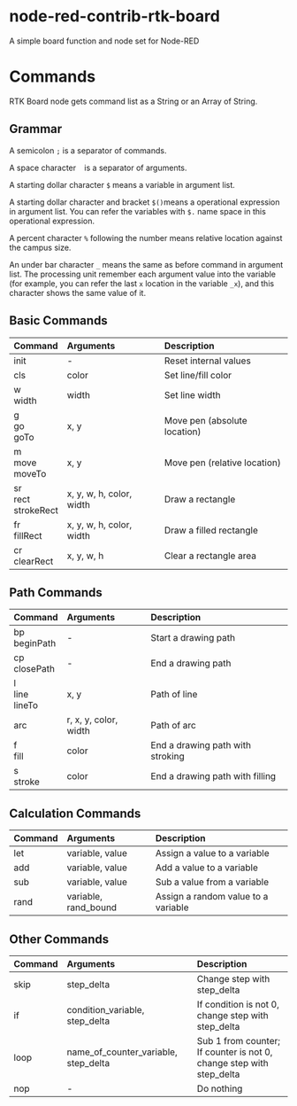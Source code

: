 # node-red-contrib-rtk-board
A simple board function and node set for Node-RED

# Commands

RTK Board node gets command list as a String or an Array of String.

## Grammar

A semicolon ``;`` is a separator of commands.

A space character `` `` is a separator of arguments.

A starting dollar character ``$`` means a variable in argument list.

A starting dollar character and bracket ``$()``means a operational expression in argument list. You can refer the variables with ``$.`` name space in this operational expression.

A percent character ``%`` following the number means relative location against the campus size.

An under bar character ``_`` means the same as before command in argument list. The processing unit remember each argument value into the variable (for example, you can refer the last ``x`` location in the variable ``_x``), and this character shows the same value of it.

## Basic Commands

| Command | Arguments | Description |
| :-- | :-- | :-- |
| init | - | Reset internal values |
| cls | color | Set line/fill color |
| w<br>width | width | Set line width |
| g<br>go<br>goTo | x, y | Move pen (absolute location) |
| m<br>move<br>moveTo | x, y | Move pen (relative location) |
| sr<br>rect<br>strokeRect | x, y, w, h, color, width | Draw a rectangle |
| fr<br>fillRect | x, y, w, h, color, width | Draw a filled rectangle |
| cr<br>clearRect | x, y, w, h | Clear a rectangle area |

## Path Commands

| Command | Arguments | Description |
| :-- | :-- | :-- |
| bp<br>beginPath | - | Start a drawing path |
| cp<br>closePath | - | End a drawing path |
| l<br>line<br>lineTo | x, y | Path of line |
| arc | r, x, y, color, width | Path of arc |
| f<br>fill | color | End a drawing path with stroking |
| s<br>stroke | color | End a drawing path with filling |

## Calculation Commands

| Command | Arguments | Description |
| :-- | :-- | :-- |
| let | variable, value | Assign a value to a variable |
| add | variable, value | Add a value to a variable |
| sub | variable, value | Sub a value from a variable |
| rand | variable, rand_bound | Assign a random value to a variable |

## Other Commands

| Command | Arguments | Description |
| :-- | :-- | :-- |
| skip | step_delta | Change step with step_delta |
| if | condition_variable, step_delta | If condition is not 0, change step with step_delta |
| loop | name_of_counter_variable, step_delta | Sub 1 from counter;<br>If counter is not 0, change step with step_delta |
| nop | - | Do nothing |
